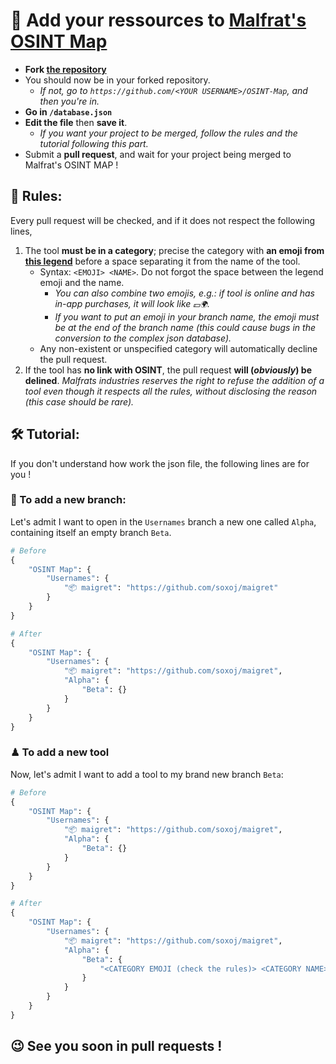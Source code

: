 # 🧩 Add your ressources to [Malfrat's OSINT Map](https://map.malfrats.industries)
- **Fork [the repository](https://github.com/Malfrats/OSINT-Map)**
- You should now be in your forked repository.
  - _If not, go to `https://github.com/<YOUR USERNAME>/OSINT-Map`, and then you're in._
- **Go in `/database.json`**
- **Edit the file** then **save it**.
  - _If you want your project to be merged, follow the rules and the tutorial following this part._
- Submit a **pull request**, and wait for your project being merged to Malfrat's OSINT MAP !
## 📏 Rules:
Every pull request will be checked, and if it does not respect the following lines, 
1. The tool **must be in a category**; precise the category with **an emoji from [this legend](https://github.com/Malfrats/OSINT-Map#-legend)** before a space separating it from the name of the tool.
   - Syntax: `<EMOJI> <NAME>`. Do not forgot the space between the legend emoji and the name.
      - _You can also combine two emojis, e.g.: if tool is online and has in-app purchases, it will look like `💵🌍`._
      - _If you want to put an emoji in your branch name, the emoji must be at the end of the branch name (this could cause bugs in the conversion to the complex json database)._
   - Any non-existent or unspecified category will automatically decline the pull request.
2. If the tool has **no link with OSINT**, the pull request **will (_obviously_) be delined**.
_Malfrats industries reserves the right to refuse the addition of a tool even though it respects all the rules, without disclosing the reason (this case should be rare)._
## 🛠 Tutorial:
If you don't understand how work the json file, the following lines are for you !
### 📂 To add a new branch:
Let's admit I want to open in the `Usernames` branch a new one called `Alpha`, containing itself an empty branch `Beta`.
```python
# Before
{
    "OSINT Map": {
        "Usernames": {
            "📦 maigret": "https://github.com/soxoj/maigret"
        }
    }
}

# After
{
    "OSINT Map": {
        "Usernames": {
            "📦 maigret": "https://github.com/soxoj/maigret",
            "Alpha": {
                "Beta": {}
            }
        }
    }
}
```
### ♟ To add a new tool
Now, let's admit I want to add a tool to my brand new branch `Beta`:
```python
# Before
{
    "OSINT Map": {
        "Usernames": {
            "📦 maigret": "https://github.com/soxoj/maigret",
            "Alpha": {
                "Beta": {}
            }
        }
    }
}

# After
{
    "OSINT Map": {
        "Usernames": {
            "📦 maigret": "https://github.com/soxoj/maigret",
            "Alpha": {
                "Beta": {
                    "<CATEGORY EMOJI (check the rules)> <CATEGORY NAME>": "url://to.my.awesome/tool"
                }
            }
        }
    }
}
```
## 😉 See you soon in pull requests !
